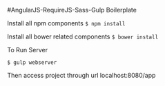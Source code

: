 #AngularJS-RequireJS-Sass-Gulp Boilerplate

 Install all npm components
`$ npm install`

 Install all bower related components
`$ bower install`

To Run Server

`$ gulp webserver`

Then access project through url localhost:8080/app

